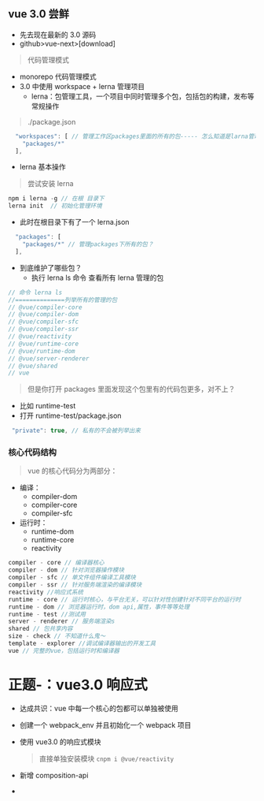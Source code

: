 ## vue 3.0 尝鲜

- 先去现在最新的 3.0 源码
- github>vue-next>[download]

> 代码管理模式

- monorepo 代码管理模式
- 3.0 中使用 workspace + lerna 管理项目
  - lerna：包管理工具，一个项目中同时管理多个包，包括包的构建，发布等常规操作

> ./package.json

```js
  "workspaces": [ // 管理工作区packages里面的所有的包----- 怎么知道是larna管理的呢？
    "packages/*"
  ],
```

- lerna 基本操作

> 尝试安装 lerna

```js
npm i lerna -g // 在根 目录下
lerna init  // 初始化管理环境
```

- 此时在根目录下有了一个 lerna.json

```js
  "packages": [
    "packages/*" // 管理packages下所有的包？
  ],
```

- 到底维护了哪些包？
  - 执行 lerna ls 命令 查看所有 lerna 管理的包

```js
// 命令 lerna ls
//==============列举所有的管理的包
// @vue/compiler-core
// @vue/compiler-dom
// @vue/compiler-sfc
// @vue/compiler-ssr
// @vue/reactivity
// @vue/runtime-core
// @vue/runtime-dom
// @vue/server-renderer
// @vue/shared
// vue
```

> 但是你打开 packages 里面发现这个包里有的代码包更多，对不上？

- 比如 runtime-test
- 打开 runtime-test/package.json

```js
 "private": true, // 私有的不会被列举出来
```

### 核心代码结构

> vue 的核心代码分为两部分：

- 编译：
  - compiler-dom
  - compiler-core
  - compiler-sfc
- 运行时：
  - runtime-dom
  - runtime-core
  - reactivity

```js
compiler - core // 编译器核心
compiler - dom // 针对浏览器操作模块
compiler - sfc // 单文件组件编译工具模块
compiler - ssr // 针对服务端渲染的编译模块
reactivity //响应式系统
runtime - core // 运行时核心，与平台无关，可以针对性创建针对不同平台的运行时
runtime - dom // 浏览器运行时，dom api,属性，事件等等处理
runtime - test //测试用
server - renderer // 服务端渲染s
shared // 包共享内容
size - check // 不知道什么鬼～
template - explorer //调试编译器输出的开发工具
vue // 完整的vue，包括运行时和编译器
```

# 正题-：vue3.0 响应式

- 达成共识：vue 中每一个核心的包都可以单独被使用
- 创建一个 webpack_env 并且初始化一个 webpack 项目
- 使用 vue3.0 的响应式模块

  > 直接单独安装模块
  > `cnpm i @vue/reactivity`

- 新增 composition-api
-
